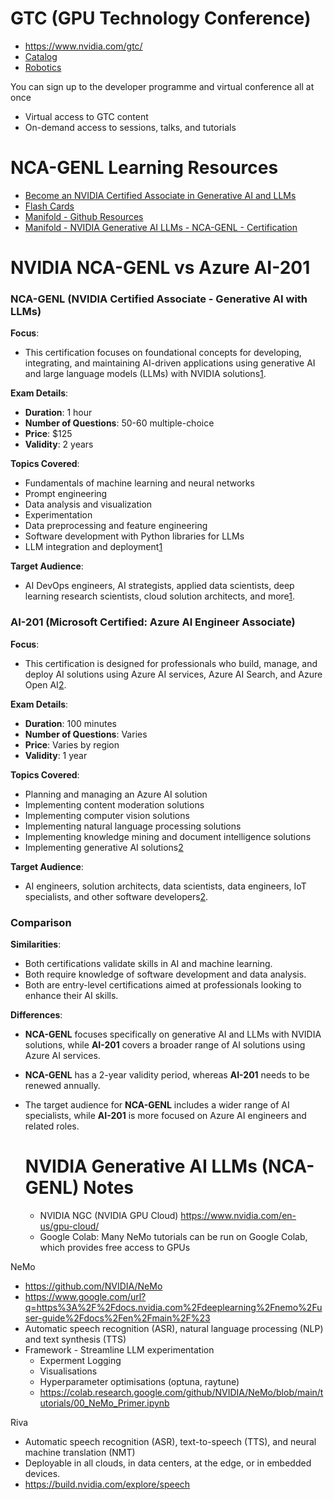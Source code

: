 # GTC (GPU Technology Conference)
- https://www.nvidia.com/gtc/
- [Catalog](https://www.nvidia.com/gtc/session-catalog/?regcode=no-ncid&ncid=no-ncid&tab.catalogallsessionstab=16566177511100015Kus#/)
- [Robotics](https://www.nvidia.com/gtc/session-catalog/?regcode=no-ncid&ncid=no-ncid&tab.catalogallsessionstab=16566177511100015Kus&search.language=1594320459782001LCjF&search.proboticsp=1699468551284006KaE2&search.proboticsp=1699468551284004KQeM&search.proboticsp=1699468551284003KG4C&search.proboticsp=1699468551284002KLHu&search.proboticsp=1699468551284001Ka2F&search.proboticsp=1736269712142001hxuj#/)

You can sign up to the developer programme and virtual conference all at once
- Virtual access to GTC content
- On-demand access to sessions, talks, and tutorials

# NCA-GENL Learning Resources
- [Become an NVIDIA Certified Associate in Generative AI and LLMs](https://www.whizlabs.com/blog/nvidia-certified-associate-generative-ai-llms/)
- [Flash Cards](https://quizlet.com/926153141/nvidia-certified-llm-associate-exam-nca-genl-flash-cards/)
- [Manifold - Github Resources](https://github.com/manifoldailearning/NVIDIA-Certified-Associate--Generative-AI-LLMs-NCA-GENL)
- [Manifold - NVIDIA Generative AI LLMs - NCA-GENL - Certification](https://www.youtube.com/watch?v=goB0goX3eGU&t=545s)

# NVIDIA NCA-GENL vs Azure AI-201
### **NCA-GENL (NVIDIA Certified Associate - Generative AI with LLMs)**

**Focus**:
- This certification focuses on foundational concepts for developing, integrating, and maintaining AI-driven applications using generative AI and large language models (LLMs) with NVIDIA solutions[1](https://www.nvidia.com/en-us/learn/certification/generative-ai-llm-associate/).

**Exam Details**:
- **Duration**: 1 hour
- **Number of Questions**: 50-60 multiple-choice
- **Price**: $125
- **Validity**: 2 years

**Topics Covered**:
- Fundamentals of machine learning and neural networks
- Prompt engineering
- Data analysis and visualization
- Experimentation
- Data preprocessing and feature engineering
- Software development with Python libraries for LLMs
- LLM integration and deployment[1](https://www.nvidia.com/en-us/learn/certification/generative-ai-llm-associate/)

**Target Audience**:
- AI DevOps engineers, AI strategists, applied data scientists, deep learning research scientists, cloud solution architects, and more[1](https://www.nvidia.com/en-us/learn/certification/generative-ai-llm-associate/).

### **AI-201 (Microsoft Certified: Azure AI Engineer Associate)**

**Focus**:
- This certification is designed for professionals who build, manage, and deploy AI solutions using Azure AI services, Azure AI Search, and Azure Open AI[2](https://learn.microsoft.com/en-us/credentials/certifications/azure-ai-engineer/).

**Exam Details**:
- **Duration**: 100 minutes
- **Number of Questions**: Varies
- **Price**: Varies by region
- **Validity**: 1 year

**Topics Covered**:
- Planning and managing an Azure AI solution
- Implementing content moderation solutions
- Implementing computer vision solutions
- Implementing natural language processing solutions
- Implementing knowledge mining and document intelligence solutions
- Implementing generative AI solutions[2](https://learn.microsoft.com/en-us/credentials/certifications/azure-ai-engineer/)

**Target Audience**:
- AI engineers, solution architects, data scientists, data engineers, IoT specialists, and other software developers[2](https://learn.microsoft.com/en-us/credentials/certifications/azure-ai-engineer/).

### **Comparison**

**Similarities**:
- Both certifications validate skills in AI and machine learning.
- Both require knowledge of software development and data analysis.
- Both are entry-level certifications aimed at professionals looking to enhance their AI skills.

**Differences**:
- **NCA-GENL** focuses specifically on generative AI and LLMs with NVIDIA solutions, while **AI-201** covers a broader range of AI solutions using Azure AI services.
- **NCA-GENL** has a 2-year validity period, whereas **AI-201** needs to be renewed annually.
- The target audience for **NCA-GENL** includes a wider range of AI specialists, while **AI-201** is more focused on Azure AI engineers and related roles.

  # NVIDIA Generative AI LLMs (NCA-GENL) Notes
  - NVIDIA NGC (NVIDIA GPU Cloud) https://www.nvidia.com/en-us/gpu-cloud/
  - Google Colab: Many NeMo tutorials can be run on Google Colab, which provides free access to GPUs

NeMo
- https://github.com/NVIDIA/NeMo
- https://www.google.com/url?q=https%3A%2F%2Fdocs.nvidia.com%2Fdeeplearning%2Fnemo%2Fuser-guide%2Fdocs%2Fen%2Fmain%2F%23
- Automatic speech recognition (ASR), natural language processing (NLP) and text synthesis (TTS)
- Framework - Streamline LLM experimentation
  - Experment Logging
  - Visualisations
  - Hyperparameter optimisations (optuna, raytune)
  - https://colab.research.google.com/github/NVIDIA/NeMo/blob/main/tutorials/00_NeMo_Primer.ipynb
 
Riva
- Automatic speech recognition (ASR), text-to-speech (TTS), and neural machine translation (NMT)
- Deployable in all clouds, in data centers, at the edge, or in embedded devices.
- https://build.nvidia.com/explore/speech
